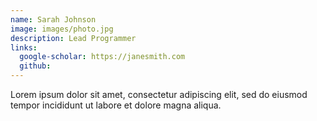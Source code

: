 ```yaml
---
name: Sarah Johnson
image: images/photo.jpg
description: Lead Programmer
links:
  google-scholar: https://janesmith.com
  github: 
---
```


Lorem ipsum dolor sit amet, consectetur adipiscing elit, sed do eiusmod tempor incididunt ut labore et dolore magna aliqua.
